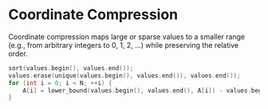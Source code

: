 # Coordinate Compression

Coordinate compression maps large or sparse values to a smaller range (e.g., from arbitrary integers to 0, 1, 2, ...) while preserving the relative order.

```cpp
sort(values.begin(), values.end());
values.erase(unique(values.begin(), values.end()), values.end());
for (int i = 0; i < N; ++i) {
    A[i] = lower_bound(values.begin(), values.end(), A[i]) - values.begin();
}
```